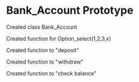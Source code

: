 Bank_Account Prototype
======================

Created class Bank_Account

Created function for Option_select(1,2,3,x)

Created function to "deposit"

Created function to "withdraw"

Created function to "check balance"